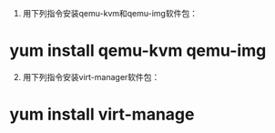 1. 用下列指令安装qemu-kvm和qemu-img软件包：
# yum install qemu-kvm qemu-img
2. 用下列指令安装virt-manager软件包：
# yum install virt-manage
